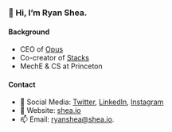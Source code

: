 ### 👋 Hi, I’m Ryan Shea.

#### Background

- CEO of [Opus](https://www.opuswallet.com/)
- Co-creator of [Stacks](https://www.stacks.co/)
- MechE & CS at Princeton

#### Contact

- 🐤 Social Media: [Twitter](https://twitter.com/ryaneshea), [LinkedIn](https://www.linkedin.com/in/ryaneshea/), [Instagram](https://www.instagram.com/ryaneshea/)
- 🔗 Website: [shea.io](https://www.shea.io/)
- 📫 Email: [ryanshea@shea.io](mailto:ryanshea@shea.io).

